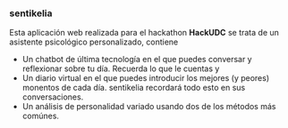 ### sentikelia
Esta aplicación web realizada para el hackathon __HackUDC__ se trata de un asistente psicológico personalizado, contiene 

- Un chatbot de última tecnología en el que puedes conversar y reflexionar sobre tu día. Recuerda lo que le cuentas y 
- Un diario virtual en el que puedes introducir los mejores (y peores) monentos de cada día. sentikelia recordará todo esto en sus conversaciones.
- Un análisis de personalidad variado usando dos de los métodos más comúnes. 